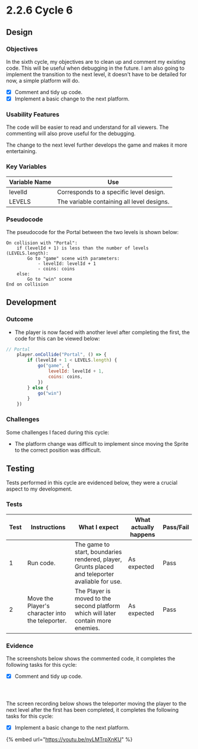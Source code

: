 # 2.2.6 Cycle 6

## Design

### Objectives

In the sixth cycle, my objectives are to clean up and comment my existing code. This will be useful when debugging in the future. I am also going to implement the transition to the next level, it doesn't have to be detailed for now, a simple platform will do.

* [x] Comment and tidy up code.
* [x] Implement a basic change to the next platform.

### Usability Features

The code will be easier to read and understand for all viewers. The commenting will also prove useful for the debugging.

The change to the next level further develops the game and makes it more entertaining.



### Key Variables

| Variable Name | Use                                        |
| ------------- | ------------------------------------------ |
| levelId       | Corresponds to a specific level design.    |
| LEVELS        | The variable containing all level designs. |

### Pseudocode

The pseudocode for the Portal between the two levels is shown below:

```
On collision with "Portal":
    if (levelId + 1) is less than the number of levels (LEVELS.length):
        Go to "game" scene with parameters:
            - levelId: levelId + 1
            - coins: coins
    else:
        Go to "win" scene
End on collision
```

## Development

### Outcome

* The player is now faced with another level after completing the first, the code for this can be viewed below:

```javascript
// Portal
	player.onCollide("Portal", () => {
		if (levelId + 1 < LEVELS.length) {
			go("game", {
				levelId: levelId + 1,
				coins: coins,
			})
		} else {
			go("win")
		}
	})
```

### Challenges

Some challenges I faced during this cycle:

* The platform change was difficult to implement since moving the Sprite to the correct position was difficult.

## Testing

Tests performed in this cycle are evidenced below, they were a crucial aspect to my development.

### Tests

| Test | Instructions                                     | What I expect                                                                                   | What actually happens | Pass/Fail |
| ---- | ------------------------------------------------ | ----------------------------------------------------------------------------------------------- | --------------------- | --------- |
| 1    | Run code.                                        | The game to start, boundaries rendered, player, Grunts placed and teleporter avaliable for use. | As expected           | Pass      |
| 2    | Move the Player's character into the teleporter. | The Player is moved to the second platform which will later contain more enemies.               | As expected           | Pass      |

### Evidence

The screenshots below shows the commented code, it completes the following tasks for this cycle:

* [x] Comment and tidy up code.

<figure><img src="../.gitbook/assets/image (6).png" alt=""><figcaption></figcaption></figure>

<figure><img src="../.gitbook/assets/image (11).png" alt=""><figcaption></figcaption></figure>

<figure><img src="../.gitbook/assets/image (4).png" alt=""><figcaption></figcaption></figure>



The screen recording below shows the teleporter moving the player to the next level after the first has been completed, it completes the following tasks for this cycle:

* [x] Implement a basic change to the next platform.



{% embed url="https://youtu.be/nyLMTrpXnKU" %}
